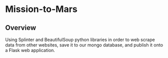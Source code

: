 # Mission-to-Mars

## Overview
Using Splinter and BeautifulSoup python libraries in order to web scrape data from other websites, save it to our mongo database, and publish it onto a Flask web application.

